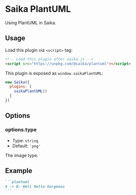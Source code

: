 # Saika PlantUML

Using PlantUML in Saika.

## Usage

Load this plugin via `<script>` tag:

```html
<!-- Load this plugin after saika.js -->
<script src="https://unpkg.com/@saika/plantuml"></script>
```

This plugin is exposed as `window.saikaPlantUML`:

```js
new Saika({
  plugins: [
    saikaPlantUML()
  ]
})
```

## Options

### options.type

- Type: `string`
- Default: `'png'`

The image type.

## Example

````markdown
```plantuml
A -> B: Well Hello Gorgeous
```
````

<ImageZoom src="https://i.loli.net/2019/08/31/m8wMiAG4hr6Hbel.png" />
